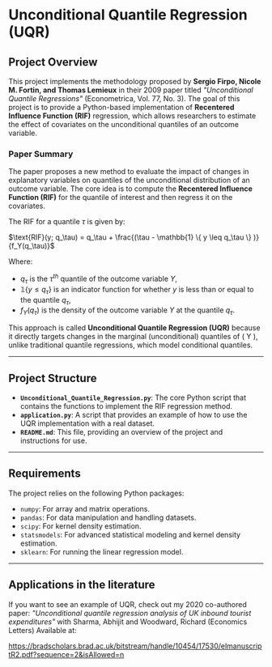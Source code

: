 # Unconditional Quantile Regression (UQR)

## Project Overview

This project implements the methodology proposed by **Sergio Firpo, Nicole M. Fortin, and Thomas Lemieux** in their 2009 paper titled *"Unconditional Quantile Regressions"* (Econometrica, Vol. 77, No. 3). The goal of this project is to provide a Python-based implementation of **Recentered Influence Function (RIF)** regression, which allows researchers to estimate the effect of covariates on the unconditional quantiles of an outcome variable.

### Paper Summary

The paper proposes a new method to evaluate the impact of changes in explanatory variables on quantiles of the unconditional distribution of an outcome variable. The core idea is to compute the **Recentered Influence Function (RIF)** for the quantile of interest and then regress it on the covariates.

The RIF for a quantile $\tau$ is given by:

$\text{RIF}(y; q_\tau) = q_\tau + \frac{(\tau - \mathbb{1} \{ y \leq q_\tau \} )}{f_Y(q_\tau)}$

Where:
- $q_\tau$ is the $\tau^{th}$ quantile of the outcome variable $Y$,
- $\mathbb{1}\{y \leq q_\tau\}$ is an indicator function for whether $y$ is less than or equal to the quantile $q_\tau$,
- $f_Y(q_\tau)$ is the density of the outcome variable $Y$ at the quantile $q_\tau$.

This approach is called **Unconditional Quantile Regression (UQR)** because it directly targets changes in the marginal (unconditional) quantiles of \( Y \), unlike traditional quantile regressions, which model conditional quantiles.

---

## Project Structure

- **`Unconditional_Quantile_Regression.py`**: The core Python script that contains the functions to implement the RIF regression method.
- **`application.py`**: A script that provides an example of how to use the UQR implementation with a real dataset.
- **`README.md`**: This file, providing an overview of the project and instructions for use.

---

## Requirements

The project relies on the following Python packages:

- `numpy`: For array and matrix operations.
- `pandas`: For data manipulation and handling datasets.
- `scipy`: For kernel density estimation.
- `statsmodels`: For advanced statistical modeling and kernel density estimation.
- `sklearn`: For running the linear regression model.

---

## Applications in the literature

If you want to see an example of UQR, check out my 2020 co-authored paper: _"Unconditional quantile regression analysis of UK inbound tourist expenditures"_ with Sharma, Abhijit and Woodward, Richard (Economics Letters)
Available at:

https://bradscholars.brad.ac.uk/bitstream/handle/10454/17530/elmanuscriptR2.pdf?sequence=2&isAllowed=n

